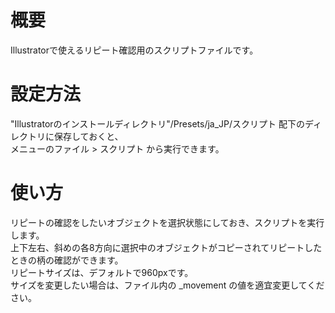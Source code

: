 # 概要
Illustratorで使えるリピート確認用のスクリプトファイルです。

# 設定方法
"Illustratorのインストールディレクトリ"/Presets/ja_JP/スクリプト 配下のディレクトリに保存しておくと、<br>
メニューのファイル > スクリプト から実行できます。

# 使い方
リピートの確認をしたいオブジェクトを選択状態にしておき、スクリプトを実行します。<br>
上下左右、斜めの各8方向に選択中のオブジェクトがコピーされてリピートしたときの柄の確認ができます。<br>
リピートサイズは、デフォルトで960pxです。<br>
サイズを変更したい場合は、ファイル内の _movement の値を適宜変更してください。<br>



